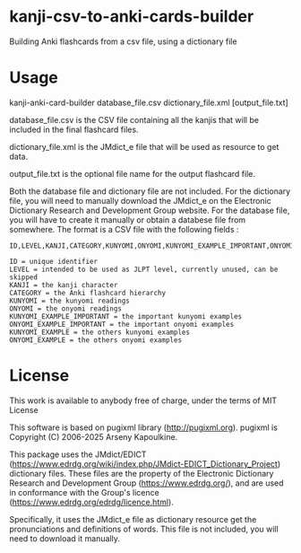# kanji-csv-to-anki-cards-builder
Building Anki flashcards from a csv file, using a dictionary file

# Usage

kanji-anki-card-builder database_file.csv dictionary_file.xml [output_file.txt]

database_file.csv is the CSV file containing all the kanjis that will be included in the final flashcard files.

dictionary_file.xml is the JMdict_e file that will be used as resource to get data.

output_file.txt is the optional file name for the output flashcard file.

Both the database file and dictionary file are not included.
For the dictionary file, you will need to manually download the JMdict_e on the Electronic Dictionary Research and Development Group website.
For the database file, you will have to create it manually or obtain a databese file from somewhere.
The format is a CSV file with the following fields :

```
ID,LEVEL,KANJI,CATEGORY,KUNYOMI,ONYOMI,KUNYOMI_EXAMPLE_IMPORTANT,ONYOMI_EXAMPLE_IMPORTANT,KUNYOMI_EXAMPLE,ONYOMI_EXAMPLE

ID = unique identifier
LEVEL = intended to be used as JLPT level, currently unused, can be skipped
KANJI = the kanji character
CATEGORY = the Anki flashcard hierarchy
KUNYOMI = the kunyomi readings
ONYOMI = the onyomi readings
KUNYOMI_EXAMPLE_IMPORTANT = the important kunyomi examples
ONYOMI_EXAMPLE_IMPORTANT = the important onyomi examples
KUNYOMI_EXAMPLE = the others kunyomi examples
ONYOMI_EXAMPLE = the others onyomi examples
```

# License

This work is available to anybody free of charge, under the terms of MIT License

This software is based on pugixml library (http://pugixml.org). pugixml is Copyright (C) 2006-2025 Arseny Kapoulkine.

This package uses the JMdict/EDICT (https://www.edrdg.org/wiki/index.php/JMdict-EDICT_Dictionary_Project) dictionary files. These files are the property of the Electronic Dictionary Research and Development Group (https://www.edrdg.org/), and are used in conformance with the Group's licence (https://www.edrdg.org/edrdg/licence.html).

Specifically, it uses the JMdict_e file as dictionary resource get the pronunciations and definitions of words. This file is not included, you will need to download it manually.
